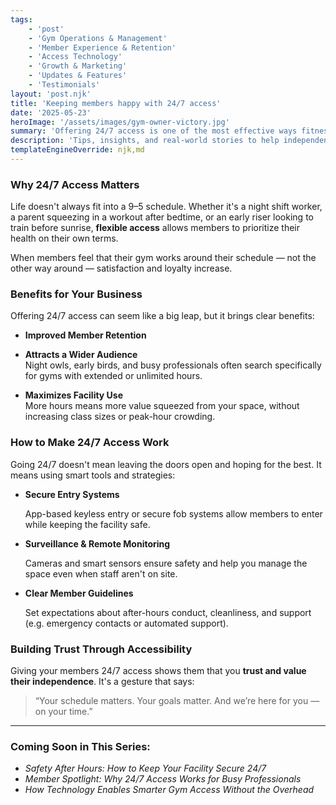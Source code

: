 ```yaml
---
tags: 
    - 'post'
    - 'Gym Operations & Management'
    - 'Member Experience & Retention'
    - 'Access Technology'
    - 'Growth & Marketing'
    - 'Updates & Features'
    - 'Testimonials'
layout: 'post.njk'
title: 'Keeping members happy with 24/7 access'
date: '2025-05-23'
heroImage: '/assets/images/gym-owner-victory.jpg'
summary: 'Offering 24/7 access is one of the most effective ways fitness and wellness facilities can meet modern member expectations. By allowing flexible, round-the-clock entry, gyms can improve retention, attract a wider audience, and maximize use of their space.'
description: 'Tips, insights, and real-world stories to help independent gym owners simplify operations, boost member experience, and grow with smart access technology.'
templateEngineOverride: njk,md
---
```


### Why 24/7 Access Matters

Life doesn't always fit into a 9–5 schedule. Whether it's a night shift worker, a parent squeezing in a workout after bedtime, or an early riser looking to train before sunrise, **flexible access** allows members to prioritize their health on their own terms.

When members feel that their gym works around their schedule — not the other way around — satisfaction and loyalty increase.

### Benefits for Your Business

Offering 24/7 access can seem like a big leap, but it brings clear benefits:

- **Improved Member Retention**  
- **Attracts a Wider Audience**  
  Night owls, early birds, and busy professionals often search specifically for gyms with extended or unlimited hours.

- **Maximizes Facility Use**  
  More hours means more value squeezed from your space, without increasing class sizes or peak-hour crowding.

### How to Make 24/7 Access Work

Going 24/7 doesn't mean leaving the doors open and hoping for the best. It means using smart tools and strategies:

- **Secure Entry Systems**

  App-based keyless entry or secure fob systems allow members to enter while keeping the facility safe.

- **Surveillance & Remote Monitoring**

  Cameras and smart sensors ensure safety and help you manage the space even when staff aren't on site.

- **Clear Member Guidelines**

  Set expectations about after-hours conduct, cleanliness, and support (e.g. emergency contacts or automated support).


### Building Trust Through Accessibility

Giving your members 24/7 access shows them that you **trust and value their independence**. It's a gesture that says:

> “Your schedule matters. Your goals matter. And we’re here for you — on your time.”

---

### Coming Soon in This Series:

- _Safety After Hours: How to Keep Your Facility Secure 24/7_  
- _Member Spotlight: Why 24/7 Access Works for Busy Professionals_  
- _How Technology Enables Smarter Gym Access Without the Overhead_


